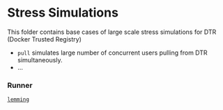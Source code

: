 # Stress Simulations

This folder contains base cases of large scale stress simulations for DTR (Docker Trusted Registry)
- `pull` simulates large number of concurrent users pulling from DTR simultaneously.
- ...


### Runner
[`lemming`](https://github.com/docker/lemming)
